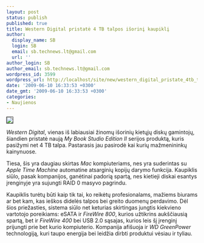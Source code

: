 ```yaml
---
layout: post
status: publish
published: true
title: Western Digital pristatė 4 TB talpos išorinį kaupiklį
author:
  display_name: SB
  login: SB
  email: sb.technews.lt@gmail.com
  url: ''
author_login: SB
author_email: sb.technews.lt@gmail.com
wordpress_id: 3599
wordpress_url: http://localhost/site/new/western_digital_pristate_4tb_talpos_isorini_kaupikli/
date: '2009-06-10 16:33:53 +0300'
date_gmt: '2009-06-10 16:33:53 +0300'
categories:
- Naujienos
---
```

<div class="imgright"><img src="http://www.techpowerup.com/img/09-06-09/wdfmybook_studio_2q_thm.jpg" border="1" /></div>
<p><i>Western Digital</i>, vienas iš labiausiai žinomų išorinių kietųjų diskų gamintojų, šiandien pristatė naują <i>My Book Studio Edition II</i> serijos produktą, kuris pasižymi net 4 TB talpa. Pastarasis jau pasirodė kai kurių mažmenininkų kainynuose.</p>
<p>Tiesa, šis yra daugiau skirtas <i>Mac</i> kompiuteriams, nes yra suderintas su <i>Apple Time Machine</i> automatine atsarginių kopijų darymo funkcija. Kaupiklis siūlo, pasak kompanijos, ganėtinai padorią spartą, nes kietieji diskai esantys įrenginyje yra sujungti RAID 0 masyvo pagrindu.</p>
<p>Kaupiklis turėtų būti kaip tik tai, ko reikėtų profesionalams, mažiems biurams ar bet kam, kas ieškos didelės talpos bei greito duomenų perdavimo. Dėl šios priežasties, sistema siūlo net keturias skirtingas jungtis kiekvieno vartotojo poreikiams: eSATA ir <i>FireWire 800</i>, kurios užtikrins aukščiausią spartą, bet ir <i>FireWire 400</i> bei USB 2.0 sąsajas, kurios leis šį įrenginį prijungti prie bet kurio kompiuterio. Kompanija afišuoja ir <i>WD GreenPower</i> technologiją, kuri taupo energija bei leidžia dirbti produktui vėsiau ir tyliau.</p>
